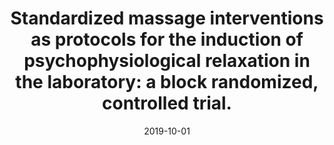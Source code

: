 ---
title: "Standardized massage interventions as protocols for the induction of psychophysiological relaxation in the laboratory: a block randomized, controlled trial. "
collection: publications
permalink: /publication/2020-Touch
date: 2019-10-01
venue: 'Scientific Reports'
paperurl: '/files/pdf/publications/Meier_2020_relaxation_massage_touch.pdf'
link: 'https://doi.org/10.21105/joss.01722'
citation: '*Meier, M.*, Unternaehrer, E., Dimitroff, S. J., Benz, A. B., Bentele, U. U., Schorpp, S. M., ... & Pruessner, J. C. (2020). Standardized massage interventions as protocols for the induction of psychophysiological relaxation in the laboratory: a block randomized, controlled trial. <i>Scientific reports, 10</i>(1), 1-12. https://doi.org/10.1038/s41598-020-71173-w'
---